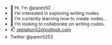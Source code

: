 - 👋 Hi, I’m @paren52
- 👀 I’m interested in exploring writing nodes.
- 🌱 I’m currently learning how to create nodes...
- 💞️ I’m looking to collaborate on writing codes.
- 📫 zekialtun52@outlook.com
- Twitter @paren5252
<!---
paren52/paren52 is a ✨ special ✨ repository because its `README.md` (this file) appears on your GitHub profile.
You can click the Preview link to take a look at your changes.
--->
